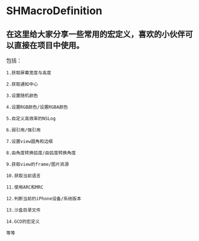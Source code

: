 # SHMacroDefinition
## 在这里给大家分享一些常用的宏定义，喜欢的小伙伴可以直接在项目中使用。

包括：

	1.获取屏幕宽度与高度

	2.获取通知中心

	3.设置随机颜色

	4.设置RGB颜色/设置RGBA颜色

	5.自定义高效率的NSLog

	6.弱引用/强引用

	7.设置view圆角和边框

	8.由角度转换弧度/由弧度转换角度

	9.获取view的frame/图片资源

	10.获取当前语言

	11.使用ARC和MRC

	12.判断当前的iPhone设备/系统版本

	13.沙盒目录文件

	14.GCD的宏定义

	等等
